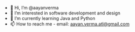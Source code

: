 - 👋 Hi, I’m @aayanverma
- 👀 I’m interested in software development and design 
- 🌱 I’m currently learning Java and Python
- 📫 How to reach me - email: aayan.verma.atl@gmail.com



